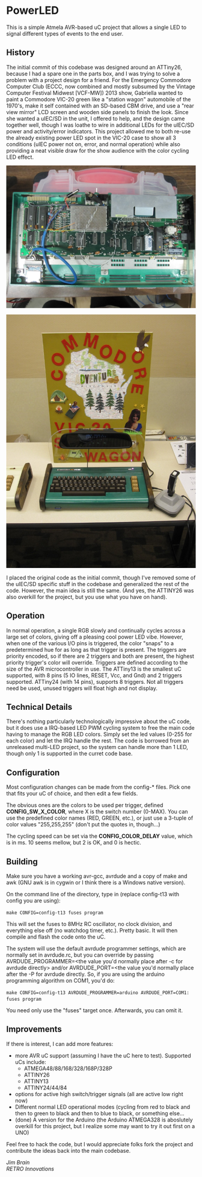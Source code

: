 # PowerLED

This is a simple Atmela AVR-based uC project that allows a single LED to signal 
different types of events to the end user.

## History

The initial commit of this codebase was designed around an ATTiny26, because I had
a spare one in the parts box, and I was trying to solve a problem with a project
design for a friend. For the Emergency Commodore Computer Club (ECCC, now combined 
and mostly subsumed by the Vintage Computer Festival Midwest [VCF-MW]) 2013 show, 
Gabriella wanted to paint a Commodore VIC-20 green like a "station wagon" automobile 
of the 1970's, make it self contained with an SD-based CBM drive, and use a "rear 
view mirror" LCD screen and wooden side panels to finish the look.  Since she wanted
a uIEC/SD in the unit, I offered to help, and the design came together well, though I
was loathe to wire in additional LEDs for the uIEC/SD power and activity/error
indicators. This project allowed me to both re-use the already existing power LED 
spot in the VIC-20 case to show all 3 conditions (uIEC power not on, error, and normal
operation) while also providing a neat visible draw for the show audience with the 
color cycling LED effect.

![VIC SW Int](https://github.com/go4retro/PowerLED/blob/master/pics/VIC%20SW%20Int.JPG)

![VIC SW](https://github.com/go4retro/PowerLED/blob/master/pics/VIC%20SW.JPG)

I placed the original code as the initial commit, though I've removed some of the 
uIEC/SD specific stuff in the codebase and generalized the rest of the code. However,
the main idea is still the same.  (And yes, the ATTINY26 was also overkill for
the project, but you use what you have on hand).

## Operation

In normal operation, a single RGB slowly and continually cycles across a large 
set of colors, giving off a pleasing cool power LED vibe.  However, when one of the 
various I/O pins is triggered, the color "snaps" to a predetermined hue for as long
as that trigger is present.  The triggers are priority encoded, so if there are 2 
triggers and both are present, the highest priority trigger's color will override.
Triggers are defined according to the size of the AVR microcontroller in use.  The
ATTiny13 is the smallest uC supported, with 8 pins (5 IO lines, RESET, Vcc, and Gnd)
and 2 triggers supported. ATTiny24 (with 14 pins), supports 8 triggers.  Not all
triggers need be used, unused triggers will float high and not display.

## Technical Details

There's nothing particularly technologically impressive about the uC code, but it
does use a IRQ-based LED PWM cycling system to free the main code having to manage
the RGB LED colors.  Simply set the led values (0-255 for each color) and let the 
IRQ handle the rest.  The code is borrowed from an unreleased multi-LED project, so
the system can handle more than 1 LED, though only 1 is supported in the curret
code base.

## Configuration

Most configuration changes can be made from the config-* files.  Pick one that fits
your uC of choice, and then edit a few fields.  

The obvious ones are the colors to
be used per trigger, defined **CONFIG_SW_X_COLOR**, where X is the switch number (0-MAX).
You can use the predefined color names (RED, GREEN, etc.), or just use a 3-tuple of
color values "255,255,255" (don't put the quotes in, though...)  

The cycling speed can be set via the **CONFIG_COLOR_DELAY** value, which is in ms.  10 
seems mellow, but 2 is OK, and 0 is hectic.

## Building

Make sure you have a working avr-gcc, avrdude and a copy of make and awk (GNU awk is
in cygwin or I think there is a Windows native version).

On the command line of the directory, type in (replace config-t13 with config you
are using):

`make CONFIG=config-t13 fuses program`

This will set the fuses to 8MHz RC oscillator, no clock division, and everything else
off (no watchdog timer, etc.).  Pretty basic.  It will then compile and flash the 
code onto the uC.

The system will use the default avrdude programmer settings, which are normally set 
in avrdude.rc, but you can override by passing AVRDUDE_PROGRAMMER=<the value you'd 
normally place after -c for avrdude directly> and/or  AVRDUDE_PORT=<the value you'd
normally place after the -P for avrdude directly.  So, if you are using the arduino
programming algorithm on COM1, you'd do:

`make CONFIG=config-t13 AVRDUDE_PROGRAMMER=arduino AVRDUDE_PORT=COM1: fuses program`

You need only use the "fuses" target once.  Afterwards, you can omit it.

## Improvements  

If there is interest, I can add more features:

* more AVR uC support (assuming I have the uC here to test).  Supported uCs include:
    * ATMEGA48/88/168/328/168P/328P
    * ATTINY26
    * ATTINY13
    * ATTINY24/44/84
* options for active high switch/trigger signals (all are active low right now)
* Different normal LED operational modes (cycling from red to black and then to green
  to black and then to blue to black, or something else...
* (done) A version for the Arduino (the Arduino ATMEGA328 is aboslutely overkill for this 
  project, but I realize some may want to try it out first on a UNO)

Feel free to hack the code, but I would appreciate folks fork the project and
contribute the ideas back into the main codebase.

*Jim Brain*<br>
*RETRO Innovations*
